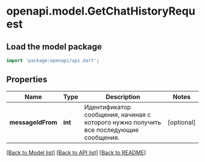 # openapi.model.GetChatHistoryRequest

## Load the model package
```dart
import 'package:openapi/api.dart';
```

## Properties
Name | Type | Description | Notes
------------ | ------------- | ------------- | -------------
**messageIdFrom** | **int** | Идентификатор сообщения, начиная с которого нужно получить все последующие сообщения. | [optional] 

[[Back to Model list]](../README.md#documentation-for-models) [[Back to API list]](../README.md#documentation-for-api-endpoints) [[Back to README]](../README.md)


